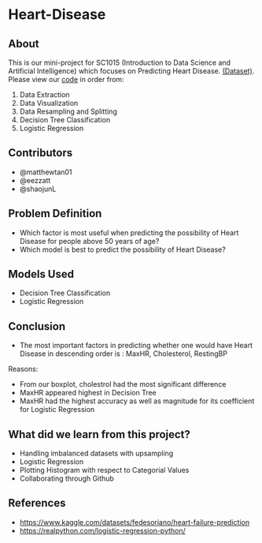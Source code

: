 # Heart-Disease
## About
This is our mini-project for SC1015 (Introduction to Data Science and Artificial Intelligence) which focuses on Predicting Heart Disease. [(Dataset)](heart.csv). 
Please view our [code](Project_0404.ipynb) in order from:
1. Data Extraction
2. Data Visualization
3. Data Resampling and Splitting
4. Decision Tree Classification
5. Logistic Regression

## Contributors
* @matthewtan01
* @eezzatt
* @shaojunL

## Problem Definition
* Which factor is most useful when predicting the possibility of Heart Disease for people above 50 years of age?
* Which model is best to predict the possibility of Heart Disease?

## Models Used
* Decision Tree Classification
* Logistic Regression

## Conclusion
*  The most important factors in predicting whether one would have Heart Disease in descending order is : MaxHR, Cholesterol, RestingBP

Reasons:
*  From our boxplot, cholestrol had the most significant difference
*  MaxHR appeared highest in Decision Tree
*  MaxHR had the highest accuracy as well as magnitude for its coefficient for Logistic Regression

## What did we learn from this project?
* Handling imbalanced datasets with upsampling
* Logistic Regression
* Plotting Histogram with respect to Categorial Values
* Collaborating through Github


## References
* https://www.kaggle.com/datasets/fedesoriano/heart-failure-prediction 
* https://realpython.com/logistic-regression-python/
